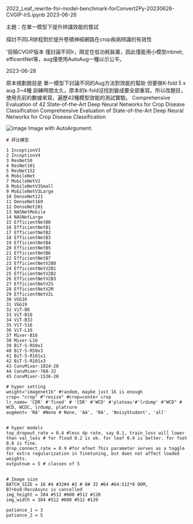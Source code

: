 2022_Leaf_rewrite-for-model-benchmark-forConvert2Py-20230626-CVGIP-lrS.ipynb
2023-06-26

主題：在單一模型下提升辨識效能的嘗試

探討不同LR排程對於提升卷積神經網路在crop疾病辨識的有效性

'投稿CVGIP版本 僅討論不同lr，限定在低功耗裝置，因此僅能用小模型mbnet, efficentNet等，aug僅使用AutoAug一種以示公平。

2023-06-28

原本規劃題目是 單一模型下討論不同的Aug方法對效能的幫助 但要做K-fold 5 x aug 2~4種 訓練時間太久，原本的k-fold沒找到變成要全部重寫。所以改題目，使用先前的數據來寫，遍歷42種模型效能的測試實驗。 Comprehensive Evaluation of 42 State-of-the-Art Deep Neural Networks for Crop Disease Classification Comprehensive Evaluation of State-of-the-Art Deep Neural Networks for Crop Disease Classification

![image](https://github.com/user-attachments/assets/0c6f38a7-4f17-4c01-bae0-78dee044ef00)
Image with AutoArgument.

```
# 評比模型

1 InceptionV3
2 InceptionV4
3 ResNet50
4 ResNet101
5 ResNet152
6 MobileNet
7 MobileNetV2
8 MobileNetV3Small
9 MobileNetV3Large
10 DenseNet121
11 DenseNet169
12 DenseNet201
13 NASNetMobile
14 NASNetLarge
15 EfficientNetB0
16 EfficientNetB1
17 EfficientNetB2
18 EfficientNetB3
19 EfficientNetB4
20 EfficientNetB5
21 EfficientNetB6
22 EfficientNetB7
23 EfficientNetV2B0
24 EfficientNetV2B1
25 EfficientNetV2B2
26 EfficientNetV2B3
27 EfficientNetV2S
28 EfficientNetV2M
29 EfficientNetV2L
30 VGG16
31 VGG19
32 ViT-B8
33 ViT-B16
34 ViT-B32
35 ViT-S16
36 ViT-L16
37 Mixer-B16
38 Mixer-L16
39 BiT-S-R50x1
40 BiT-S-R50x3
41 BiT-S-R101x1
42 BiT-S-R101x3
43 ConvMixer-1024-20
44 ConvMixer-768-32
45 ConvMixer-1536-20
```



```
# hyper setting
weight="imagenet1k" #random, maybe just 1k is enough
crop= "crop" #"resize" #crop=center crop
lr_name= 'CDR' #'fixed' # 'CDR' #'WCD' #'plateau'#'lrdump' #"WCD" # WCD, WCDC, lrdump, platrure
augment= 'RA' #None # None, 'AA', 'RA', 'NoisyStudent', 'all'


# hyper models
top_dropout_rate = 0.4 #less dp rate, say 0.1, train_loss will lower than val_loss # for flood 0.2 is ok. for leaf 0.4 is better. for foot 0.8 is fine.
drop_connect_rate = 0.9 #for efnet This parameter serves as a toggle for extra regularization in finetuning, but does not affect loaded weights.
outputnum = 5 # classes of 5


# Image size
BATCH_SIZE = 16 #4 #32#4 #2 # 8# 32 #64 #64:512*8 OOM, B7+bs8:RecvAsync is cancelled
img_height = 384 #512 #600 #512 #120
img_width = 384 #512 #600 #512 #120

patience_1 = 3
patience_2 = 5
```
